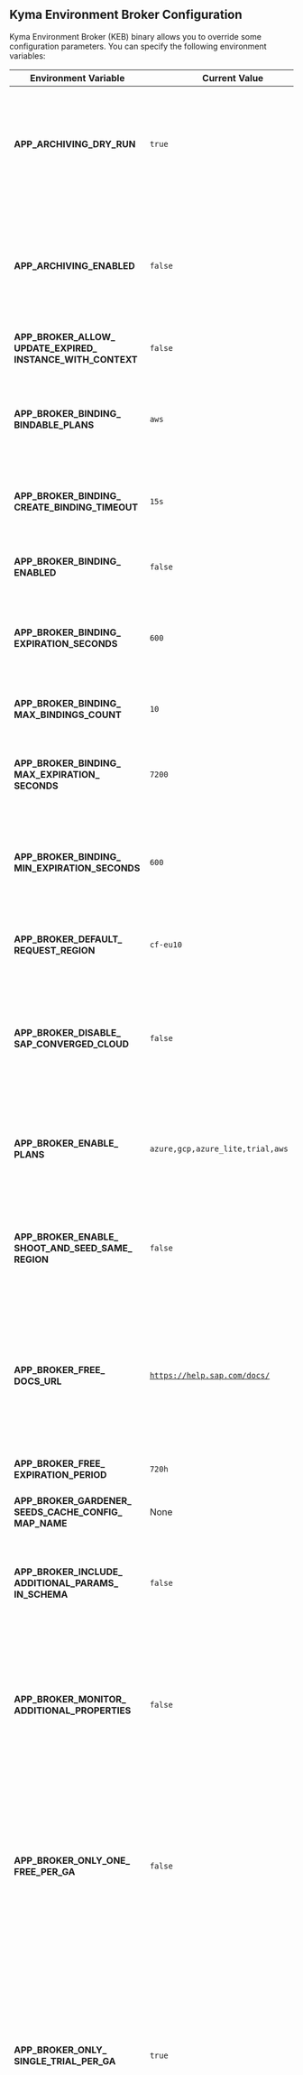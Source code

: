 ## Kyma Environment Broker Configuration

Kyma Environment Broker (KEB) binary allows you to override some configuration parameters. You can specify the following environment variables:

| Environment Variable | Current Value | Description |
|---------------------|------------------------------|---------------------------------------------------------------|
| **APP_ARCHIVING_DRY_&#x200b;RUN** | <code>true</code> | If true, runs the archiving process in dry-run mode: Makes no changes to the database, only logs what is to be archived or deleted |
| **APP_ARCHIVING_&#x200b;ENABLED** | <code>false</code> | If true, enables the archiving mechanism, which stores data about deprovisioned instances in an archive table at the end of the deprovisioning process |
| **APP_BROKER_ALLOW_&#x200b;UPDATE_EXPIRED_&#x200b;INSTANCE_WITH_&#x200b;CONTEXT** | <code>false</code> | Allow update of expired instance |
| **APP_BROKER_BINDING_&#x200b;BINDABLE_PLANS** | <code>aws</code> | Comma-separated list of plan names for which service binding is enabled, for example, "aws,gcp" |
| **APP_BROKER_BINDING_&#x200b;CREATE_BINDING_&#x200b;TIMEOUT** | <code>15s</code> | Timeout for creating a binding, for example, 15s, 1m |
| **APP_BROKER_BINDING_&#x200b;ENABLED** | <code>false</code> | Enables or disables the service binding endpoint (true/false) |
| **APP_BROKER_BINDING_&#x200b;EXPIRATION_SECONDS** | <code>600</code> | Default expiration time (in seconds) for a binding if not specified in the request |
| **APP_BROKER_BINDING_&#x200b;MAX_BINDINGS_COUNT** | <code>10</code> | Maximum number of non-expired bindings allowed per instance |
| **APP_BROKER_BINDING_&#x200b;MAX_EXPIRATION_&#x200b;SECONDS** | <code>7200</code> | Maximum allowed expiration time (in seconds) for a binding |
| **APP_BROKER_BINDING_&#x200b;MIN_EXPIRATION_&#x200b;SECONDS** | <code>600</code> | Minimum allowed expiration time (in seconds) for a binding. Can't be lower than 600 seconds. Forced by Gardener |
| **APP_BROKER_DEFAULT_&#x200b;REQUEST_REGION** | <code>cf-eu10</code> | Default platform region for requests if not specified |
| **APP_BROKER_DISABLE_&#x200b;SAP_CONVERGED_CLOUD** | <code>false</code> | If true, disables the SAP Cloud Infrastructure plan in the KEB. When set to true, users cannot provision SAP Cloud Infrastructure clusters |
| **APP_BROKER_ENABLE_&#x200b;PLANS** | <code>azure,gcp,azure_lite,trial,aws</code> | Comma-separated list of plan names enabled and available for provisioning in KEB |
| **APP_BROKER_ENABLE_&#x200b;SHOOT_AND_SEED_SAME_&#x200b;REGION** | <code>false</code> | If true, enforces that the Gardener seed is placed in the same region as the shoot region selected during provisioning |
| **APP_BROKER_FREE_&#x200b;DOCS_URL** | <code>https://help.sap.com/docs/</code> | URL to the documentation of free Kyma runtimes. Used in API responses and UI labels to direct users to help or documentation about free plans |
| **APP_BROKER_FREE_&#x200b;EXPIRATION_PERIOD** | <code>720h</code> | Determines when to show expiration info to users |
| **APP_BROKER_GARDENER_&#x200b;SEEDS_CACHE_CONFIG_&#x200b;MAP_NAME** | None | - |
| **APP_BROKER_INCLUDE_&#x200b;ADDITIONAL_PARAMS_&#x200b;IN_SCHEMA** | <code>false</code> | If true, additional (advanced or less common) parameters are included in the provisioning schema for service plans |
| **APP_BROKER_MONITOR_&#x200b;ADDITIONAL_&#x200b;PROPERTIES** | <code>false</code> | If true, collects properties from the provisioning request that are not explicitly defined in the schema and stores them in persistent storage |
| **APP_BROKER_ONLY_ONE_&#x200b;FREE_PER_GA** | <code>false</code> | If true, restricts each global account to only one free (freemium) Kyma runtime. When enabled, provisioning another free environment for the same global account is blocked even if the previous one is deprovisioned |
| **APP_BROKER_ONLY_&#x200b;SINGLE_TRIAL_PER_GA** | <code>true</code> | If true, restricts each global account to only one active trial Kyma runtime at a time When enabled, provisioning another trial environment for the same global account is blocked until the previous one is deprovisioned |
| **APP_BROKER_&#x200b;OPERATION_TIMEOUT** | <code>7h</code> | Maximum allowed duration for processing a single operation (provisioning, deprovisioning, etc.) If the operation exceeds this timeout, it is marked as failed. Example: "7h" for 7 hours |
| **APP_BROKER_PORT** | <code>8080</code> | Port for the broker HTTP server |
| **APP_BROKER_SHOW_&#x200b;FREE_EXPIRATION_INFO** | <code>false</code> | If true, adds expiration information for free plan Kyma runtimes to API responses and UI labels |
| **APP_BROKER_SHOW_&#x200b;TRIAL_EXPIRATION_&#x200b;INFO** | <code>false</code> | If true, adds expiration information for trial plan Kyma runtimes to API responses and UI labels |
| **APP_BROKER_STATUS_&#x200b;PORT** | <code>8071</code> | Port for the broker status/health endpoint |
| **APP_BROKER_&#x200b;SUBACCOUNT_MOVEMENT_&#x200b;ENABLED** | <code>false</code> | If true, enables subaccount movement (allows changing global account for an instance) |
| **APP_BROKER_&#x200b;SUBACCOUNTS_IDS_TO_&#x200b;SHOW_TRIAL_&#x200b;EXPIRATION_INFO** | <code>a45be5d8-eddc-4001-91cf-48cc644d571f</code> | Shows trial expiration information for specific subaccounts in the UI and API responses |
| **APP_BROKER_TRIAL_&#x200b;DOCS_URL** | <code>https://help.sap.com/docs/</code> | URL to the documentation for trial Kyma runtimes. Used in API responses and UI labels |
| **APP_BROKER_UPDATE_&#x200b;CUSTOM_RESOURCES_&#x200b;LABELS_ON_ACCOUNT_&#x200b;MOVE** | <code>false</code> | If true, updates runtimeCR labels when moving subaccounts |
| **APP_BROKER_URL** | <code>kyma-env-broker.localhost</code> | - |
| **APP_BROKER_USE_&#x200b;ADDITIONAL_OIDC_&#x200b;SCHEMA** | <code>false</code> | If true, enables the new list-based OIDC schema, allowing multiple OIDC configurations for a runtime |
| **APP_CATALOG_FILE_&#x200b;PATH** | None | - |
| **APP_CLEANING_DRY_RUN** | <code>true</code> | If true, the cleaning process runs in dry-run mode and does not actually delete any data from the database |
| **APP_CLEANING_ENABLED** | <code>false</code> | If true, enables the cleaning process, which removes all data about deprovisioned instances from the database |
| **APP_DATABASE_HOST** | None | - |
| **APP_DATABASE_NAME** | None | - |
| **APP_DATABASE_&#x200b;PASSWORD** | None | - |
| **APP_DATABASE_PORT** | None | - |
| **APP_DATABASE_SECRET_&#x200b;KEY** | None | - |
| **APP_DATABASE_SSLMODE** | None | - |
| **APP_DATABASE_&#x200b;SSLROOTCERT** | None | - |
| **APP_DATABASE_USER** | None | - |
| **APP_DEPROVISIONING_&#x200b;MAX_STEP_PROCESSING_&#x200b;TIME** | <code>2m</code> | Maximum time a worker is allowed to process a step before it must return to the deprovisioning queue |
| **APP_DEPROVISIONING_&#x200b;WORKERS_AMOUNT** | <code>20</code> | Amount of workers in deprovisioning queue |
| **APP_DISABLE_PROCESS_&#x200b;OPERATIONS_IN_&#x200b;PROGRESS** | <code>false</code> | If true, the broker does NOT resume processing operations (provisioning, deprovisioning, updating, etc.) that were in progress when the broker process last stopped or restarted |
| **APP_DOMAIN_NAME** | <code>localhost</code> | - |
| **APP_EDP_ADMIN_URL** | <code>TBD</code> | Base URL for the EDP admin API |
| **APP_EDP_AUTH_URL** | <code>TBD</code> | OAuth2 token endpoint for EDP |
| **APP_EDP_DISABLED** | <code>true</code> | If true, disables EDP integration |
| **APP_EDP_ENVIRONMENT** | <code>dev</code> | EDP environment, for example, dev, prod |
| **APP_EDP_NAMESPACE** | <code>kyma-dev</code> | EDP namespace to use |
| **APP_EDP_REQUIRED** | <code>false</code> | If true, EDP integration is required for provisioning |
| **APP_EDP_SECRET** | None | - |
| **APP_EVENTS_ENABLED** | <code>true</code> | Enables or disables the /events API and event storage for operation events (true/false) |
| **APP_FREEMIUM_&#x200b;WHITELISTED_GLOBAL_&#x200b;ACCOUNTS_FILE_PATH** | None | - |
| **APP_GARDENER_&#x200b;KUBECONFIG_PATH** | <code>/gardener/kubeconfig/kubeconfig</code> | Path to the kubeconfig file for accessing the Gardener cluster |
| **APP_GARDENER_PROJECT** | <code>kyma-dev</code> | Gardener project connected to SA for HAP credentials lookup |
| **APP_GARDENER_SHOOT_&#x200b;DOMAIN** | <code>kyma-dev.shoot.canary.k8s-hana.ondemand.com</code> | Default domain for shoots (clusters) created by Gardener |
| **APP_HAP_RULE_FILE_&#x200b;PATH** | None | - |
| **APP_INFRASTRUCTURE_&#x200b;MANAGER_CONTROL_&#x200b;PLANE_FAILURE_&#x200b;TOLERANCE** | None | Sets the failure tolerance level for the Kubernetes control plane in Gardener clusters Possible values: empty (default), "node", or "zone" |
| **APP_INFRASTRUCTURE_&#x200b;MANAGER_DEFAULT_&#x200b;GARDENER_SHOOT_&#x200b;PURPOSE** | <code>development</code> | Sets the default purpose for Gardener shoots (clusters) created by the broker Possible values: development, evaluation, production, testing |
| **APP_INFRASTRUCTURE_&#x200b;MANAGER_DEFAULT_&#x200b;TRIAL_PROVIDER** | <code>Azure</code> | Sets the default cloud provider for trial Kyma runtimes, for example, Azure, AWS |
| **APP_INFRASTRUCTURE_&#x200b;MANAGER_ENABLE_&#x200b;INGRESS_FILTERING** | <code>false</code> | If true, enables ingress filtering for defined plans |
| **APP_INFRASTRUCTURE_&#x200b;MANAGER_INGRESS_&#x200b;FILTERING_PLANS** | <code>azure,gcp,aws</code> | Comma-separated list of plan names for which ingress filtering is available |
| **APP_INFRASTRUCTURE_&#x200b;MANAGER_KUBERNETES_&#x200b;VERSION** | <code>1.16.9</code> | Sets the default Kubernetes version for new clusters provisioned by the broker |
| **APP_INFRASTRUCTURE_&#x200b;MANAGER_MACHINE_&#x200b;IMAGE** | None | Sets the default machine image name for nodes in provisioned clusters. If empty, the Gardener default value is used |
| **APP_INFRASTRUCTURE_&#x200b;MANAGER_MACHINE_&#x200b;IMAGE_VERSION** | None | Sets the version of the machine image for nodes in provisioned clusters. If empty, the Gardener default value is used |
| **APP_INFRASTRUCTURE_&#x200b;MANAGER_MULTI_ZONE_&#x200b;CLUSTER** | <code>false</code> | If true, enables provisioning of clusters with nodes distributed across multiple availability zones |
| **APP_INFRASTRUCTURE_&#x200b;MANAGER_USE_SMALLER_&#x200b;MACHINE_TYPES** | <code>false</code> | If true, provisions trial, freemium, and azure_lite clusters using smaller machine types |
| **APP_KUBECONFIG_&#x200b;ALLOW_ORIGINS** | <code>*</code> | Specifies which origins are allowed for Cross-Origin Resource Sharing (CORS) on the /kubeconfig endpoint |
| **APP_KYMA_DASHBOARD_&#x200b;CONFIG_LANDSCAPE_URL** | <code>https://dashboard.dev.kyma.cloud.sap</code> | The base URL of the Kyma Dashboard used to generate links to the web UI for Kyma runtimes |
| **APP_LIFECYCLE_&#x200b;MANAGER_INTEGRATION_&#x200b;DISABLED** | <code>false</code> | When disabled, the broker does not create, update, or delete the KymaCR |
| **APP_METRICSV2_&#x200b;ENABLED** | <code>false</code> | If true, enables metricsv2 collection and Prometheus exposure |
| **APP_METRICSV2_&#x200b;OPERATION_RESULT_&#x200b;FINISHED_OPERATION_&#x200b;RETENTION_PERIOD** | <code>3h</code> | Duration of retaining finished operation results in memory |
| **APP_METRICSV2_&#x200b;OPERATION_RESULT_&#x200b;POLLING_INTERVAL** | <code>1m</code> | Frequency of polling for operation results |
| **APP_METRICSV2_&#x200b;OPERATION_RESULT_&#x200b;RETENTION_PERIOD** | <code>1h</code> | Duration of retaining operation results |
| **APP_METRICSV2_&#x200b;OPERATION_STATS_&#x200b;POLLING_INTERVAL** | <code>1m</code> | Frequency of polling for operation statistics |
| **APP_MULTIPLE_&#x200b;CONTEXTS** | <code>false</code> | If true, generates kubeconfig files with multiple contexts (if possible) instead of a single context |
| **APP_PLANS_&#x200b;CONFIGURATION_FILE_&#x200b;PATH** | None | - |
| **APP_PROFILER_MEMORY** | <code>false</code> | Enables memory profiler (true/false) |
| **APP_PROVIDERS_&#x200b;CONFIGURATION_FILE_&#x200b;PATH** | None | - |
| **APP_PROVISIONING_&#x200b;MAX_STEP_PROCESSING_&#x200b;TIME** | <code>2m</code> | Maximum time a worker is allowed to process a step before it must return to the provisioning queue |
| **APP_PROVISIONING_&#x200b;WORKERS_AMOUNT** | <code>20</code> | Amount of workers in provisioning queue |
| **APP_REGIONS_&#x200b;SUPPORTING_MACHINE_&#x200b;FILE_PATH** | None | - |
| **APP_RUNTIME_&#x200b;CONFIGURATION_&#x200b;CONFIG_MAP_NAME** | None | - |
| **APP_SAP_CONVERGED_&#x200b;CLOUD_REGION_&#x200b;MAPPINGS_FILE_PATH** | None | - |
| **APP_SKR_DNS_&#x200b;PROVIDERS_VALUES_&#x200b;YAML_FILE_PATH** | None | - |
| **APP_SKR_OIDC_&#x200b;DEFAULT_VALUES_YAML_&#x200b;FILE_PATH** | None | - |
| **APP_STEP_TIMEOUTS_&#x200b;CHECK_RUNTIME_&#x200b;RESOURCE_CREATE** | <code>60m</code> | Maximum time to wait for a runtime resource to be created before considering the step as failed |
| **APP_STEP_TIMEOUTS_&#x200b;CHECK_RUNTIME_&#x200b;RESOURCE_DELETION** | <code>60m</code> | Maximum time to wait for a runtime resource to be deleted before considering the step as failed |
| **APP_STEP_TIMEOUTS_&#x200b;CHECK_RUNTIME_&#x200b;RESOURCE_UPDATE** | <code>180m</code> | Maximum time to wait for a runtime resource to be updated before considering the step as failed |
| **APP_TRIAL_REGION_&#x200b;MAPPING_FILE_PATH** | None | - |
| **APP_UPDATE_MAX_STEP_&#x200b;PROCESSING_TIME** | <code>2m</code> | Maximum time a worker is allowed to process a step before it must return to the update queue |
| **APP_UPDATE_&#x200b;PROCESSING_ENABLED** | <code>true</code> | If true, the broker processes update requests for service instances |
| **APP_UPDATE_WORKERS_&#x200b;AMOUNT** | <code>20</code> | Amount of workers in update queue |
